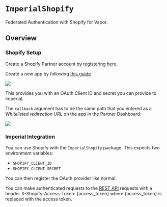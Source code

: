 # ``ImperialShopify``

Federated Authentication with Shopify for Vapor.

## Overview

### Shopify Setup

Create a Shopify Partner account by [registering here](https://www.shopify.ca/partners).

Create a new app by following [this guide](https://help.shopify.com/en/api/getting-started/authentication/public-authentication)

![](configure-app-creds)

This provides you with an OAuth Client ID and secret you can provide to Imperial.

The `callback` argument has to be the same path that you entered as a *Whitelisted redirection URL* on the app in the Partner Dashboard:

![](callback-uri)

### Imperial Integration

You can use Shopify with the `ImperialShopify` package. This expects two environment variables:

* `SHOPIFY_CLIENT_ID`
* `SHOPIFY_CLIENT_SECRET`

You can then register the OAuth provider like normal.

You can make authenticated requests to the [REST API](https://help.shopify.com/en/api/reference) requests with a header X-Shopify-Access-Token: {access_token} where {access_token} is replaced with the access token.

